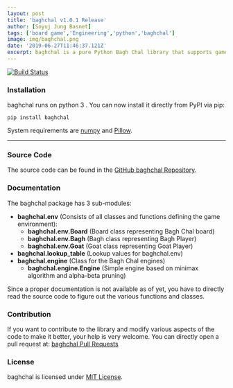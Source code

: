```yaml
---
layout: post
title: 'baghchal v1.0.1 Release'
author: [Soyuj Jung Basnet]
tags: ['board game','Engineering','python','baghchal']
image: img/baghchal.png
date: '2019-06-27T11:46:37.121Z'
excerpt: baghchal is a pure Python Bagh Chal library that supports game import, move generation, move validation, and board image rendering. It also comes with a simple engine based on the minimax algorithm and alpha-beta pruning.
---
```


[![Build Status](https://travis-ci.org/basnetsoyuj/baghchal.svg?branch=master)](https://travis-ci.org/basnetsoyuj/baghchal)

### Installation
baghchal runs on python 3 . You can now install it directly from PyPI via pip:

```shell
pip install baghchal
```
System requirements are <a href="https://pypi.org/project/numpy" target="_blank">numpy</a> and <a href="https://pypi.org/project/Pillow/" target="_blank">Pillow</a>.

---
### Source Code
The source code can be found in the <a href="https://github.com/basnetsoyuj/baghchal" target="_blank">GitHub baghchal Repository</a>.

### Documentation
The baghchal package has 3 sub-modules:

- **baghchal.env** (Consists of all classes and functions defining the game environment):
    - **baghchal.env.Board** (Board class representing Bagh Chal board)
    - **baghchal.env.Bagh** (Bagh class representing Bagh Player)
    - **baghchal.env.Goat** (Goat class representing Goat Player)
- **baghchal.lookup_table** (Lookup values for baghchal.env)
- **baghchal.engine** (Class for the Bagh Chal engines)
    - **baghchal.engine.Engine** (Simple engine based on minimax algorithm and alpha-beta pruning)

Since a proper documentation is not available as of yet, you have to directly read the source code to figure out the various functions and classes.

### Contribution
If you want to contribute to the library and modify various aspects of the code to make it better, your help is very welcome. You can directly open a pull request at: <a href="https://github.com/basnetsoyuj/baghchal/pulls" target="_blank">baghchal Pull Requests</a>

### License
baghchal is licensed under <a href="https://github.com/basnetsoyuj/baghchal/blob/master/LICENSE.txt" target="_blank">MIT License</a>.